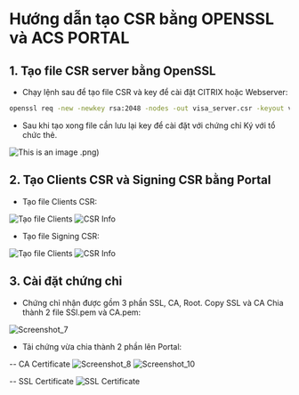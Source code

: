 # Hướng dẫn tạo CSR bằng OPENSSL và ACS PORTAL

## 1. Tạo file CSR server bằng OpenSSL

- Chạy lệnh sau để tạo file CSR và key để cài đặt CITRIX hoặc Webserver:

```bash
openssl req -new -newkey rsa:2048 -nodes -out visa_server.csr -keyout visa_server.key
```

- Sau khi tạo xong file cần lưu lại key để cài đặt với chứng chỉ Ký với tổ chức thẻ.

![This is an image](https://user-images.githubusercontent.com/61931560/207807883-a065d156-9e53-4b58-8b9c-14be844ba11e.png)
.png)

## 2. Tạo Clients CSR và Signing CSR bằng Portal

- Tạo file Clients CSR:

![Tạo file Clients](https://user-images.githubusercontent.com/61931560/207808008-33c959c1-0532-421e-a54e-8b66f313eea0.png)
![CSR Info](https://user-images.githubusercontent.com/61931560/207811484-12299df8-9896-4464-8ee5-a4517c61c0df.png)



- Tạo file Signing CSR:

![Tạo file Clients](https://user-images.githubusercontent.com/61931560/207808051-484a4ee3-cab1-45b9-bcd8-4078810f19aa.png)
![CSR Info](https://user-images.githubusercontent.com/61931560/207811484-12299df8-9896-4464-8ee5-a4517c61c0df.png)

## 3. Cài đặt chứng chỉ
- Chứng chỉ nhận được gồm 3 phần SSL, CA, Root. Copy SSL và CA Chia thành 2 file SSl.pem và CA.pem:

![Screenshot_7](https://user-images.githubusercontent.com/61931560/207817841-c73bc2d7-d850-492a-ae99-fe999813dc95.png)

- Tải chứng vừa chia thành 2 phần lên Portal:

-- CA Certificate
![Screenshot_8](https://user-images.githubusercontent.com/61931560/207818750-8a566eec-24e8-4291-bf46-3dfa9040f758.png)
![Screenshot_10](https://user-images.githubusercontent.com/61931560/207819099-0f76e54b-44bb-4df8-9c5a-c273ae2c0fc5.png)


-- SSL Certificate
![SSL Certificate](https://user-images.githubusercontent.com/61931560/207818533-d3a6f56d-094a-40c5-854e-dc56b083c987.png)


